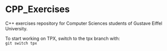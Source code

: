 # CPP_Exercises
C++ exercises repository for Computer Sciences students of Gustave Eiffel University.

To start working on TPX, switch to the tpx branch with:\
`git switch tpx`